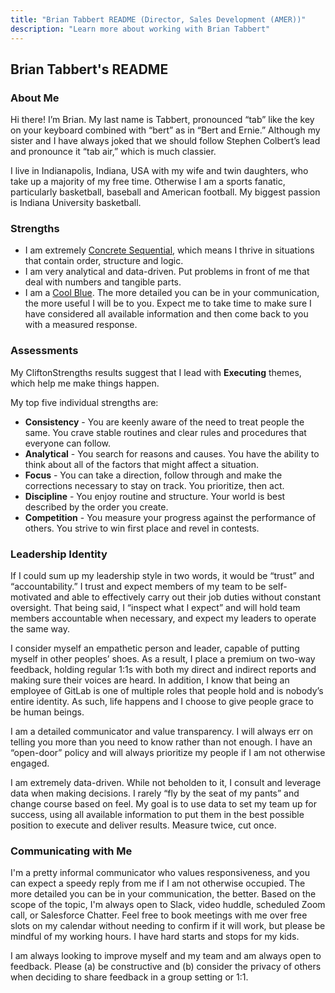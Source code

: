 ```yaml
---
title: "Brian Tabbert README (Director, Sales Development (AMER))"
description: "Learn more about working with Brian Tabbert"
---
```









## Brian Tabbert's README

### About Me

Hi there! I’m Brian. My last name is Tabbert, pronounced “tab” like the key on your keyboard combined with “bert” as in “Bert and Ernie.” Although my sister and I have always joked that we should follow Stephen Colbert’s lead and pronounce it “tab air,” which is much classier.

I live in Indianapolis, Indiana, USA with my wife and twin daughters, who take up a majority of my free time. Otherwise I am a sports fanatic, particularly basketball, baseball and American football. My biggest passion is Indiana University basketball.


### Strengths


- I am extremely [Concrete Sequential](https://web.cortland.edu/andersmd/learning/gregorc.htm), which means I thrive in situations that contain order, structure and logic.
- I am very analytical and data-driven. Put problems in front of me that deal with numbers and tangible parts.
- I am a [Cool Blue](https://blog.insights.com/en-us/blog/the-essential-guide-to-insights-discovery-colour-energies-and-how-to-use-them-at-work). The more detailed you can be in your communication, the more useful I will be to you. Expect me to take time to make sure I have considered all available information and then come back to you with a measured response.


### Assessments

My CliftonStrengths results suggest that I lead with **Executing** themes, which help me make things happen. 

My top five individual strengths are:

- **Consistency** - You are keenly aware of the need to treat people the same. You crave stable routines and clear rules and procedures that everyone can follow.
- **Analytical** - You search for reasons and causes. You have the ability to think about all of the factors that might affect a situation.
- **Focus** - You can take a direction, follow through and make the corrections necessary to stay on track. You prioritize, then act.
- **Discipline** - You enjoy routine and structure. Your world is best described by the order you create.
- **Competition** - You measure your progress against the performance of others. You strive to win first place and revel in contests.


### Leadership Identity

If I could sum up my leadership style in two words, it would be “trust” and “accountability.” I trust and expect members of my team to be self-motivated and able to effectively carry out their job duties without constant oversight. That being said, I “inspect what I expect” and will hold team members accountable when necessary, and expect my leaders to operate the same way. 

I consider myself an empathetic person and leader, capable of putting myself in other peoples’ shoes. As a result, I place a premium on two-way feedback, holding regular 1:1s with both my direct and indirect reports and making sure their voices are heard. In addition, I know that being an employee of GitLab is one of multiple roles that people hold and is nobody’s entire identity. As such, life happens and I choose to give people grace to be human beings.

I am a detailed communicator and value transparency. I will always err on telling you more than you need to know rather than not enough. I have an “open-door” policy and will always prioritize my people if I am not otherwise engaged.

I am extremely data-driven. While not beholden to it, I consult and leverage data when making decisions. I rarely “fly by the seat of my pants” and change course based on feel. My goal is to use data to set my team up for success, using all available information to put them in the best possible position to execute and deliver results. Measure twice, cut once. 


### Communicating with Me

I'm a pretty informal communicator who values responsiveness, and you can expect a speedy reply from me if I am not otherwise occupied. The more detailed you can be in your communication, the better. Based on the scope of the topic, I'm always open to Slack, video huddle, scheduled Zoom call, or Salesforce Chatter. Feel free to book meetings with me over free slots on my calendar without needing to confirm if it will work, but please be mindful of my working hours. I have hard starts and stops for my kids. 

I am always looking to improve myself and my team and am always open to feedback. Please (a) be constructive and (b) consider the privacy of others when deciding to share feedback in a group setting or 1:1. 
